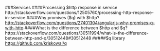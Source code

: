 ###Services
####Processing $http response in service
http://stackoverflow.com/questions/12505760/processing-http-response-in-service
####Why promises ($q) with $http?
http://stackoverflow.com/questions/27401304/angularjs-why-promises-q-with-http
####What is the difference between $http and $q?
https://stackoverflow.com/questions/30511994/what-is-the-difference-between-http-and-q/30512448#30512448
#####$q library
https://github.com/kriskowal/q